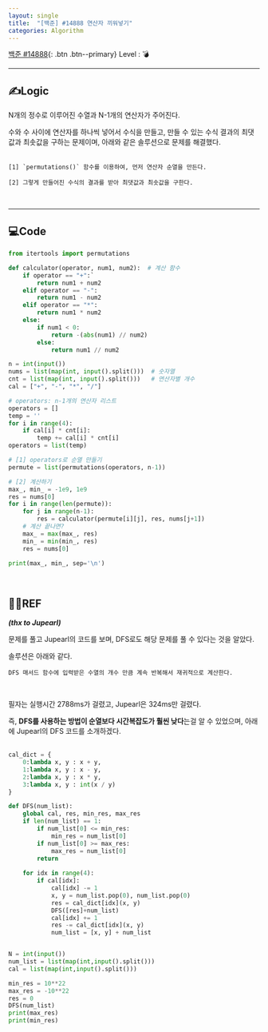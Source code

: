 ```yaml
---
layout: single
title:  "[백준] #14888 연산자 끼워넣기"
categories: Algorithm
---
```


[백준 #14888](https://www.acmicpc.net/problem/14888){: .btn .btn--primary}
Level : 💣

---

## ✍Logic
N개의 정수로 이루어진 수열과 N-1개의 연산자가 주어진다.  

수와 수 사이에 연산자를 하나씩 넣어서 수식을 만들고, 만들 수 있는 수식 결과의 최댓값과 최솟값을 구하는 문제이며, 아래와 같은 솔루션으로 문제를 해결했다.  
<br>

    [1] `permutations()` 함수를 이용하여, 먼저 연산자 순열을 만든다.  

    [2] 그렇게 만들어진 수식의 결과를 받아 최댓값과 최솟값을 구한다.  
<br>

---

## 💻Code

```python
from itertools import permutations

def calculator(operator, num1, num2):  # 계산 함수
    if operator == "+":`
        return num1 + num2
    elif operator == "-":
        return num1 - num2
    elif operator == "*":
        return num1 * num2
    else:
        if num1 < 0:
            return -(abs(num1) // num2)
        else:
            return num1 // num2

n = int(input())
nums = list(map(int, input().split()))  # 숫자열
cnt = list(map(int, input().split()))   # 연산자별 개수
cal = ["+", "-", "*", "/"]

# operators: n-1개의 연산자 리스트
operators = []
temp = ''
for i in range(4):
    if cal[i] * cnt[i]:
        temp += cal[i] * cnt[i]
operators = list(temp)

# [1] operators로 순열 만들기
permute = list(permutations(operators, n-1))

# [2] 계산하기
max_, min_ = -1e9, 1e9
res = nums[0]
for i in range(len(permute)):
    for j in range(n-1):
        res = calculator(permute[i][j], res, nums[j+1])
    # 계산 끝나면?
    max_ = max(max_, res)
    min_ = min(min_, res)
    res = nums[0]

print(max_, min_, sep='\n')
```
<br>

## 🙋‍♀️REF
_**(thx to Jupearl)**_

문제를 풀고 Jupearl의 코드를 보며, DFS로도 해당 문제를 풀 수 있다는 것을 알았다.  

솔루션은 아래와 같다.

    DFS 매서드 함수에 입력받은 수열의 개수 만큼 계속 반복해서 재귀적으로 계산한다.  
<br>

필자는 실행시간 2788ms가 걸렸고, Jupearl은 324ms만 걸렸다.  

즉, **DFS를 사용하는 방법이 순열보다 시간복잡도가 훨씬 낮다**는걸 알 수 있었으며, 아래에 Jupearl의 DFS 코드를 소개하겠다.  
<br>

```python
cal_dict = {
    0:lambda x, y : x + y,
    1:lambda x, y : x - y,
    2:lambda x, y : x * y,
    3:lambda x, y : int(x / y)
}

def DFS(num_list):
    global cal, res, min_res, max_res
    if len(num_list) == 1:
        if num_list[0] <= min_res:
            min_res = num_list[0]
        if num_list[0] >= max_res:
            max_res = num_list[0]
        return
    
    for idx in range(4):
        if cal[idx]:
            cal[idx] -= 1
            x, y = num_list.pop(0), num_list.pop(0)
            res = cal_dict[idx](x, y)
            DFS([res]+num_list)
            cal[idx] += 1
            res -= cal_dict[idx](x, y)
            num_list = [x, y] + num_list


N = int(input())
num_list = list(map(int,input().split()))
cal = list(map(int,input().split()))

min_res = 10**22
max_res = -10**22
res = 0
DFS(num_list)
print(max_res)
print(min_res)
```